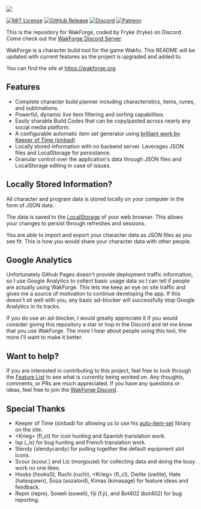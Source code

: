 ![](https://i.imgur.com/TsVnKyB.jpeg)

[![MIT License](https://img.shields.io/static/v1?label=Licence&message=MIT&color=green)](https://opensource.org/licenses/) [![GitHub Release](https://img.shields.io/static/v1?label=Version&message=2.7.1&color=blue)]() [![Discord](https://img.shields.io/static/v1?label=Discord&message=Click%20to%20Join&color=purple)](https://discord.gg/k3v2fXQWJp) [![Patreon](https://img.shields.io/badge/Patreon-FFFFFF)](https://patreon.com/FrykesFiddlings)

This is the repository for WakForge, coded by Fryke (fryke) on Discord. <br> Come check out the [WakForge Discord Server](https://discord.gg/k3v2fXQWJp).

WakForge is a character build tool for the game Wakfu. This README will be updated with current features as the project is upgraded and added to.

You can find the site at <https://wakforge.org>.<br>

<!-- You can find the standalone Electron version in the [releases section](https://github.com/Tmktahu/atlas/releases). -->

## Features

- Complete character build planner including characteristics, items, runes, and sublimations.
- Powerful, dynamic live item filtering and sorting capabilities.
- Easily sharable Build Codes that can be copy/pasted across nearly any social media platform.
- A configurable automatic item set generator using [brilliant work by Keeper of Time (sinbad)](https://github.com/mikeshardmind/wakfu-utils)
- Locally stored information with no backend server. Leverages JSON files and LocalStorage for persistance.
- Granular control over the application's data through JSON files and LocalStorage editing in case of issues.

## Locally Stored Information?

All character and program data is stored locally on your computer in the form of JSON data.

The data is saved to the [LocalStorage](https://developer.mozilla.org/en-US/docs/Web/API/Web_Storage_API) of your web browser. This allows your changes to persist through refreshes and sessions.

You are able to import and export your character data as JSON files as you see fit. This is how you would share your character data with other people.

## Google Analytics

Unfortunately Github Pages doesn't provide deployment traffic information, so I use Google Analytics to collect basic usage data so I can tell if people are actually using WakForge. This lets me keep an eye on site traffic and gives me a source of motivation to continue developing the app. If this doesn't sit well with you, any basic ad-blocker will successfully stop Google Analytics in its tracks.

If you do use an ad-blocker, I would greatly appreciate it if you would consider giving this repository a star or hop in the Discord and let me know that you use WakForge. The more I hear about people using this tool, the more I'll want to make it better.

## Want to help?

If you are interested in contributing to this project, feel free to look through the [Feature List](https://laminated-concrete.notion.site/Wakfu-Wizard-Feature-List-3c26bd7eb0f346f7a57f061b50230ed3) to see what is currently being worked on. Any thoughts, comments, or PRs are much appreciated. If you have any questions or ideas, feel free to join the [WakForge Discord](https://discord.gg/k3v2fXQWJp).

## Special Thanks

- Keeper of Time (sinbad) for allowing us to use his [auto-item-set](https://github.com/mikeshardmind/wakfu-utils) library on the site.
- \<Krieg\> (fl_cl) for icon hunting and Spanish translation work.
- Isp (\_is) for bug hunting and French translation work.
- Slendy (slendycandy) for pulling together the default equipment slot icons.
- Scour (scour.) and Liz (morgouse) for collecting data and doing the busy work no one likes.
- Hooks (hooks0), Ruchi (ruchi), \<Krieg\> (fl_cl), Owlite (owlite), Hate (hatespawn), Soza (sozalord), Kimas (kimasage) for feature ideas and feedback.
- Repm (repm), Soweli (soweli), fiji (f.ji), and Bot402 (bot402) for bug reporting.
